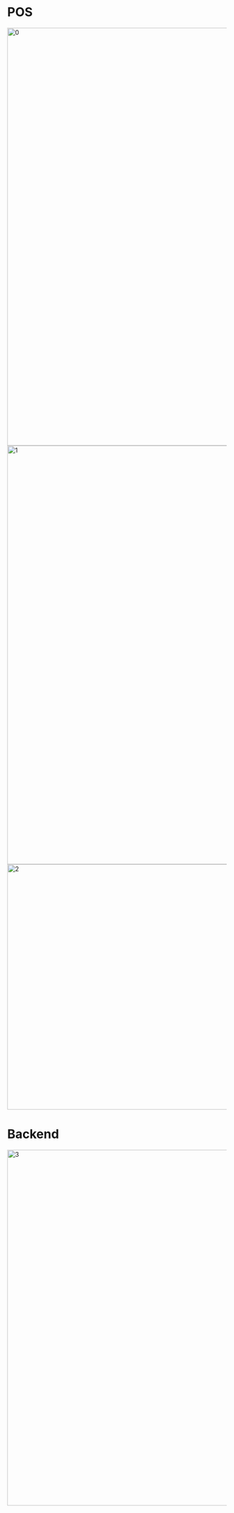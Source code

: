 # POS

<img width="957" alt="0" src="https://github.com/user-attachments/assets/15a6f9f5-c191-43fc-9005-7d1ab9fd2d81">

<img width="959" alt="1" src="https://github.com/user-attachments/assets/7f932ad8-2952-40f8-a304-ebfcdfe3469c">

<img width="562" alt="2" src="https://github.com/user-attachments/assets/a4b36230-02e6-4951-a96d-b4b30b10656e">


# Backend
<img width="815" alt="3" src="https://github.com/user-attachments/assets/bed4aa97-caad-4476-9588-d25281efb907">

